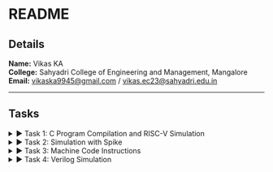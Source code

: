 # README

## Details

**Name:** Vikas KA  
**College:** Sahyadri College of Engineering and Management, Mangalore  
**Email:** [vikaska9945@gmail.com](mailto:vikaska9945@gmail.com) / [vikas.ec23@sahyadri.edu.in](mailto:vikas.ec23@sahyadri.edu.in)

---

## Tasks

<details>
<summary>▶ Task 1: C Program Compilation and RISC-V Simulation</summary>

### Files:
1. [C Program Output Snapshot]([./Task1/c_program_output_snapshot.png](https://github.com/VikasKA-Sahyadri-ECE/samsung-riscv/blob/main/Task1/c%20programm%20output%20snapshot.png))
2. [RISC-V Simulation Output (O1)]([./Task1/riscv_O1.png](https://github.com/VikasKA-Sahyadri-ECE/samsung-riscv/blob/main/Task1/riscv%20(O1%2COfast).png))
3. [RISC-V Simulation Output (O1) - Part 1](./Task1/riscv_1_O1.png)
4. [RISC-V Simulation Output (Ofast) - Part 2](./Task1/riscv_2_Ofast.png)
5. [Ubuntu Screenshot](./Task1/ubuntu_screenshot.png)

### Task Overview:

In this task, a C program was compiled and simulated on the RISC-V architecture. Outputs from different optimization levels (`-O1` and `-Ofast`) were analyzed to observe the effects on program performance and behavior.

#### 1. **C Program Output Snapshot (`c_program_output_snapshot.png`)**
   - A screenshot showing the output of the C program after compilation and execution.
   - It helps visualize the results produced by the program.

#### 2. **RISC-V Simulation Output (O1) (`riscv_O1.png`)**
   - A screenshot showing the output from the RISC-V simulation with `-O1` optimization.
   - This output helps in comparing the performance and execution flow with optimization.

#### 3. **RISC-V Simulation Output (O1) - Part 1 (`riscv_1_O1.png`)**
   - A screenshot of the first part of the RISC-V simulation output with `-O1` optimization.
   - It shows the intermediate results of the simulation.

#### 4. **RISC-V Simulation Output (Ofast) - Part 2 (`riscv_2_Ofast.png`)**
   - A screenshot showing the output from the RISC-V simulation with `-Ofast` optimization.
   - This output helps in comparing the results with the `-O1` optimization.

#### 5. **Ubuntu Screenshot (`ubuntu_screenshot.png`)**
   - A screenshot showing the program execution environment on Ubuntu.
   - This image highlights the terminal where the C program was compiled and executed.

### Simulation Process:

1. **Compile the C Program**: The C program was compiled using the standard compilation method.
2. **RISC-V Simulation**: The compiled program was simulated using the RISC-V architecture with `-O1` and `-Ofast` optimization levels.
3. **Analyze Outputs**: The outputs from both optimization levels were compared to observe performance differences.
4. **Capture Screenshots**: Screenshots of the simulation results were taken for documentation.

</details>

<details>
<summary>▶ Task 2: Simulation with Spike</summary>

### Files:
1. [C code compiled for Spike simulation](./Task2/C%20code%20complied%20or%20spike%20simulation.png)
2. [Debugging screenshot](./Task2/Debugging.png)
3. [Objdump using -O1 format](./Task2/Objdump%20using%20-O1%20farmat.png)
4. [Objdump using -Ofast format](./Task2/Objdump%20using%20-Ofast%20format.png)

</details>

<details>
<summary>▶ Task 3: Machine Code Instructions</summary>

### File:
- [Instructions.md](./Task3/instructions.md)
- [Task3.txt](./Task3/Task3.txt)

### Content:

#### Machine Code for `addi sp, sp, -16`
- **Instruction:** `addi sp, sp, -16`  
- **Opcode:** `0010011` (7 bits)  
- **Immediate:** `-16` (12 bits, two's complement)  
- **Source Register (rs1):** `sp (x2)` (5 bits)  
- **Destination Register (rd):** `sp (x2)` (5 bits)  
- **Function (funct3):** `000` (3 bits)  

**Breakdown:**
- Immediate (-16): `111111111100`  
- rs1 (sp = x2): `00010`  
- funct3: `000`  
- rd (sp = x2): `00010`  

**Machine Code Format:**  
`imm[11:0] | rs1 | funct3 | rd | opcode`  
`1111111100 | 00010 | 000 | 00010 | 0010011`

---

#### Machine Code for `sd ra, 8(sp)`
- **Instruction:** `sd ra, 8(sp)`  
- **Opcode:** `0100011` (7 bits)  
- **Immediate:** `8` (12 bits, split into `imm[11:5]` and `imm[4:0]`)  
- **Source Register (rs2):** `ra (x1)` (5 bits)  
- **Base Register (rs1):** `sp (x2)` (5 bits)  
- **Function (funct3):** `011` (3 bits)  

**Breakdown:**
- Immediate (8): `0000000001000`  
- rs2 (ra = x1): `00001`  
- rs1 (sp = x2): `00010`  
- funct3: `011`  

**Machine Code Format:**  
`imm[11:5] | rs2 | rs1 | funct3 | imm[4:0] | opcode`  
`0000000 | 00001 | 00010 | 011 | 00000 | 0100011`

---

#### Machine Code for `li a5, 100`
- **Instruction:** `li a5, 100` (Expands to: `addi a5, x0, 100`)  
- **Opcode:** `0010011` (7 bits)  
- **Immediate:** `100` (12 bits)  
- **Source Register (rs1):** `x0 (constant 0)` (5 bits)  
- **Destination Register (rd):** `a5 (x15)` (5 bits)  
- **Function (funct3):** `000` (3 bits)  

**Breakdown:**
- Immediate (100): `00000001100100`  
- rs1 (x0 = 0): `00000`  
- funct3: `000`  
- rd (a5 = x15): `01111`  

**Machine Code Format:**  
`imm[11:0] | rs1 | funct3 | rd | opcode`  
`0000001100 | 00000 | 000 | 01111 | 0010011`

---

#### Machine Code for `addiw a5, a5, -1`
- **Instruction:** `addiw a5, a5, -1`  
- **Opcode:** `0011011` (7 bits)  
- **Immediate:** `-1` (12 bits, two's complement)  
- **Source Register (rs1):** `a5 (x15)` (5 bits)  
- **Destination Register (rd):** `a5 (x15)` (5 bits)  
- **Function (funct3):** `000` (3 bits)  

**Breakdown:**
- Immediate (-1): `111111111111`  
- rs1 (a5 = x15): `01111`  
- funct3: `000`  
- rd (a5 = x15): `01111`  

**Machine Code Format:**  
`imm[11:0] | rs1 | funct3 | rd | opcode`  
`1111111111 | 01111 | 000 | 01111 | 0011011`

### Machine Code Instructions

#### Machine Code for `bnez a5, 10160`
Instruction: `bnez a5, 10160` (Expands to: `beq a5, x0, offset`)
- **Opcode**: `1100011` (7 bits)
- **Immediate**: Offset (calculated based on PC)
- **Source Register (rs1)**: `a5` (`x15`, 5 bits)
- **Source Register (rs2)**: `x0` (constant 0, 5 bits)
- **Function (funct3)**: `001` (3 bits)

**Breakdown:**
- Immediate: Calculated (split as `imm[12|10:5|4:1|11]`)
- `rs1` (`a5 = x15`): `01111`
- `rs2` (`x0 = 0`): `00000`
- `funct3`: `001`

**Machine Code Format:**
```
imm[12|10:5] | rs2 | rs1 | funct3 | imm[4:1|11] | opcode
xxxxxxxxxxx  | 00000 | 01111 | 001   | xxxxxxxx | 1100011
```

---

#### Machine Code for `lui a2, 0x1`
Instruction: `lui a2, 0x1`
- **Opcode**: `0110111` (7 bits)
- **Immediate**: `0x1` (20 bits, shifted left by 12 bits)
- **Destination Register (rd)**: `a2` (`x12`, 5 bits)

**Breakdown:**
- Immediate (`0x1`): `00000000000000000001`
- `rd` (`a2 = x12`): `01100`

**Machine Code Format:**
```
imm[31:12]       | rd    | opcode
0000000000000001 | 01100 | 0110111
```

---

#### Machine Code for `addi a2, a2, 954`
Instruction: `addi a2, a2, 954`
- **Opcode**: `0010011` (7 bits)
- **Immediate**: `954` (12 bits)
- **Source Register (rs1)**: `a2` (`x12`, 5 bits)
- **Destination Register (rd)**: `a2` (`x12`, 5 bits)
- **Function (funct3)**: `000` (3 bits)

**Breakdown:**
- Immediate (`954`): `001110101010`
- `rs1` (`a2 = x12`): `01100`
- `funct3`: `000`
- `rd` (`a2 = x12`): `01100`

**Machine Code Format:**
```
imm[11:0]  | rs1   | funct3 | rd    | opcode
0011101010 | 01100 | 000    | 01100 | 0010011
```

---

#### Machine Code for `li a1, 100`
Instruction: `li a1, 100` (Expands to: `addi a1, x0, 100`)
- **Opcode**: `0010011` (7 bits)
- **Immediate**: `100` (12 bits)
- **Source Register (rs1)**: `x0` (constant 0, 5 bits)
- **Destination Register (rd)**: `a1` (`x11`, 5 bits)
- **Function (funct3)**: `000` (3 bits)

**Breakdown:**
- Immediate (`100`): `00000001100100`
- `rs1` (`x0 = 0`): `00000`
- `funct3`: `000`
- `rd` (`a1 = x11`): `01011`

**Machine Code Format:**
```
imm[11:0]      | rs1   | funct3 | rd    | opcode
00000001100100 | 00000 | 000    | 01011 | 0010011
```

---

#### Machine Code for `lui a0, 0x1c`
Instruction: `lui a0, 0x1c`
- **Opcode**: `0110111` (7 bits)
- **Immediate**: `0x1c` (20 bits, shifted left by 12 bits)
- **Destination Register (rd)**: `a0` (`x10`, 5 bits)

**Breakdown:**
- Immediate (`0x1c`): `00000000000001110000`
- `rd` (`a0 = x10`): `01010`

**Machine Code Format:**
```
imm[31:12]       | rd    | opcode
0000000000000111 | 01010 | 0110111
```

---

#### Machine Code for `addi a0, a0, 160`
Instruction: `addi a0, a0, 160`
- **Opcode**: `0010011` (7 bits)
- **Immediate**: `160` (12 bits)
- **Source Register (rs1)**: `a0` (`x10`, 5 bits)
- **Destination Register (rd)**: `a0` (`x10`, 5 bits)
- **Function (funct3)**: `000` (3 bits)

**Breakdown:**
- Immediate (`160`): `000010100000`
- `rs1` (`a0 = x10`): `01010`
- `funct3`: `000`
- `rd` (`a0 = x10`): `01010`

**Machine Code Format:**
```
imm[11:0]  | rs1   | funct3 | rd    | opcode
0000101000 | 01010 | 000    | 01010 | 0010011
```

---

#### Machine Code for `jal ra, printf`
Instruction: `jal ra, printf`
- **Opcode**: `1101111` (7 bits)
- **Immediate**: Offset (calculated based on PC)
- **Destination Register (rd)**: `ra` (`x1`, 5 bits)

**Breakdown:**
- Immediate: Calculated (split into `imm[20|10:1|11|19:12]`)
- `rd` (`ra = x1`): `00001`

**Machine Code Format:**
```
imm[20|10:1|11|19:12] | rd    | opcode
xxxxxxxxxxxxxxxxxxxxx | 00001 | 1101111
```

---

#### Machine Code for `ld ra, 8(sp)`
Instruction: `ld ra, 8(sp)`
- **Opcode**: `0000011` (7 bits)
- **Immediate**: `8` (12 bits)
- **Source Register (rs1)**: `sp` (`x2`, 5 bits)
- **Destination Register (rd)**: `ra` (`x1`, 5 bits)
- **Function (funct3)**: `011` (3 bits)

**Breakdown:**
- Immediate (`8`): `0000000001000`
- `rs1` (`sp = x2`): `00010`
- `funct3`: `011`
- `rd` (`ra = x1`): `00001`

**Machine Code Format:**
```
imm[11:0]  | rs1   | funct3 | rd    | opcode
0000000100 | 00010 | 011    | 00001 | 0000011
```

---

#### Machine Code for `add sp, sp, 16`
Instruction: `add sp, sp, 16`
- **Opcode**: `0110011` (7 bits)
- **Immediate**: Not used (R-type)
- **Source Register (rs1)**: `sp` (`x2`, 5 bits)
- **Source Register (rs2)**: `sp` (`x2`, 5 bits)
- **Destination Register (rd)**: `sp` (`x2`, 5 bits)
- **Function (funct3)**: `000` (3 bits)
- **Function (funct7)**: `0000000` (7 bits)

**Breakdown:**
- `rs1` (`sp = x2`): `00010`
- `rs2` (`sp = x2`): `00010`
- `rd` (`sp = x2`): `00010`
- `funct3`: `000`
- `funct7`: `0000000`

**Machine Code Format:**
```
funct7   | rs2   | rs1   | funct3 | rd    | opcode
0000000  | 00010 | 00010 | 000    | 00010 | 0110011
```

---

#### Machine Code for `ret`
Instruction: `ret` (Expands to: `jalr x0, 0(ra)`)
- **Opcode**: `1100111` (7 bits)
- **Immediate**: `0` (12 bits)
- **Source Register (rs1)**: `ra` (`x1`, 5 bits)
- **Destination Register (rd)**: `x0` (5 bits)
- **Function (funct3)**: `000` (3 bits)

**Breakdown:**
- Immediate (`0`): `000000000000`
- `rs1` (`ra = x1`): `00001`
- `funct3`: `000`
- `rd` (`x0 = 0`): `00000`

**Machine Code Format:**
```
imm[11:0]  | rs1   | funct3 | rd    | opcode
0000000000 | 00001 | 000    | 00000 | 1100111
```

---

#### Machine Code for `sd a0, -32(sp)`
Instruction: `sd a0, -32(sp)`
- **Opcode**: `0100011` (7 bits)
- **Immediate**: `-32` (split into `imm[11:5]` and `imm[4:0]`)
- **Source Register 1 (rs1)**: `sp` (`x2`, 5 bits)
- **Source Register 2 (rs2)**: `a0` (`x10`, 5 bits)
- **Function (funct3)**: `011` (3 bits)

**Breakdown:**
- Immediate (`-32`): `1111111111100000`
  - `imm[11:5]`: `1111110`
  - `imm[4:0]`: `00000`
- `rs1` (`sp = x2`): `00010`
- `rs2` (`a0 = x10`): `01010`
- `funct3`: `011`

**Machine Code Format:**
```
imm[11:5] | rs2   | rs1   | funct3 | imm[4:0] | opcode
1111110   | 01010 | 00010 | 011    | 00000    | 0100011
```

</details>
<details>
<summary>▶ Task 4: Verilog Simulation</summary>

### Files:
1. [Basic Step of Iverilog](./Task4/Basicstep_of_iverilog.png)
2. [GTKWAVE Waveform 1](./Task4/GTKWAVE_waveform1.png)
3. [GTKWAVE Waveform 2](./Task4/GTKWAVE_waveform2.png)
4. [GTKWAVE Window](./Task4/GTKWAVE_window.png)

### Task Overview:

In this task, Verilog code was simulated using Iverilog and the resulting waveforms were analyzed using GTKWAVE. Below is a breakdown of the files involved:

#### 1. **Basic Step of Iverilog (`Basicstep_of_iverilog.png`)**
   - A screenshot showing the basic steps of running Iverilog for Verilog simulation.
   - It illustrates the setup and commands used to compile and simulate the Verilog code.

#### 2. **GTKWAVE Waveform 1 (`GTKWAVE_waveform1.png`)**
   - A screenshot showing the first waveform generated by GTKWAVE.
   - This waveform represents the output of the Verilog simulation for the given input.

#### 3. **GTKWAVE Waveform 2 (`GTKWAVE_waveform2.png`)**
   - A screenshot showing the second waveform, which may represent a different simulation or a modified version of the first one.

#### 4. **GTKWAVE Window (`GTKWAVE_window.png`)**
   - A screenshot showing the GTKWAVE window, displaying the simulation results in a graphical format.
   - This helps visualize the timing and behavior of the signals over time.

### Simulation Process:

1. **Iverilog Compilation**: The Verilog code was compiled using Iverilog with the following command:
   ```bash
   iverilog -o simulation_output.vvp my_verilog_code.v


